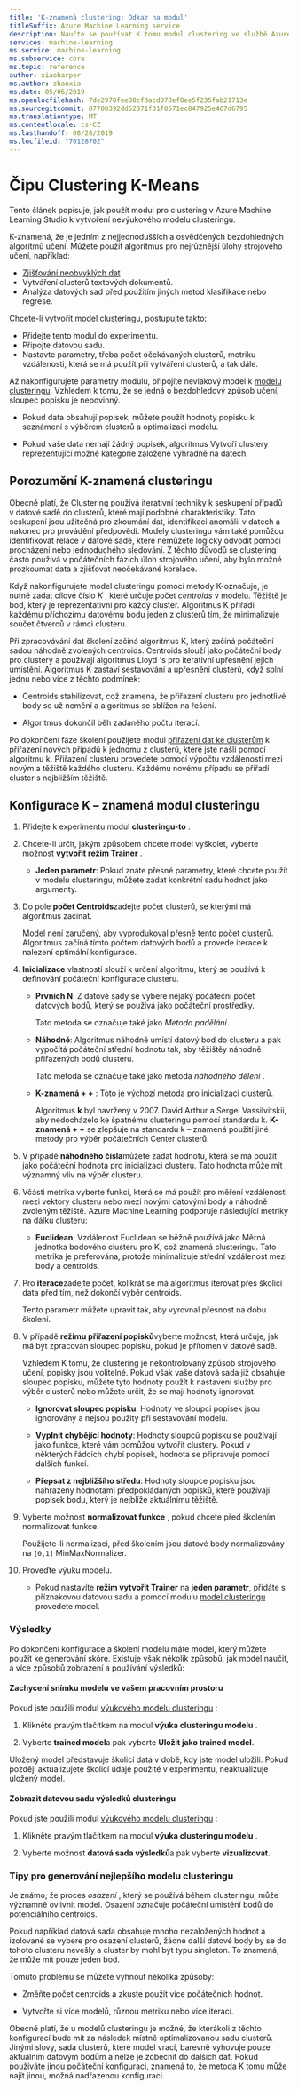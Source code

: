 ```yaml
---
title: 'K-znamená clustering: Odkaz na modul'
titleSuffix: Azure Machine Learning service
description: Naučte se používat K tomu modul clustering ve službě Azure Machine Learning ke školení modelů clusteringu.
services: machine-learning
ms.service: machine-learning
ms.subservice: core
ms.topic: reference
author: xiaoharper
ms.author: zhanxia
ms.date: 05/06/2019
ms.openlocfilehash: 7de2978fee80cf3acd078ef8ee5f235fab21713e
ms.sourcegitcommit: 07700392dd52071f31f0571ec847925e467d6795
ms.translationtype: MT
ms.contentlocale: cs-CZ
ms.lasthandoff: 08/28/2019
ms.locfileid: "70128702"
---
```

# <a name="module-k-means-clustering"></a>Čipu Clustering K-Means

Tento článek popisuje, jak použít modul pro clustering v Azure Machine Learning Studio k vytvoření nevýukového modelu clusteringu. 
 
K-znamená, že je jedním z nejjednodušších a osvědčených bezdohledných algoritmů učení. Můžete použít algoritmus pro nejrůznější úlohy strojového učení, například: 

* [Zjišťování neobvyklých dat](https://msdn.microsoft.com/magazine/jj891054.aspx)
* Vytváření clusterů textových dokumentů.
* Analýza datových sad před použitím jiných metod klasifikace nebo regrese. 

Chcete-li vytvořit model clusteringu, postupujte takto:

* Přidejte tento modul do experimentu.
* Připojte datovou sadu.
* Nastavte parametry, třeba počet očekávaných clusterů, metriku vzdálenosti, která se má použít při vytváření clusterů, a tak dále. 
  
Až nakonfigurujete parametry modulu, připojíte nevlakový model k [modelu clusteringu](train-clustering-model.md). Vzhledem k tomu, že se jedná o bezdohledový způsob učení, sloupec popisku je nepovinný. 

+ Pokud data obsahují popisek, můžete použít hodnoty popisku k seznámení s výběrem clusterů a optimalizaci modelu. 

+ Pokud vaše data nemají žádný popisek, algoritmus Vytvoří clustery reprezentující možné kategorie založené výhradně na datech.  

##  <a name="understand-k-means-clustering"></a>Porozumění K-znamená clusteringu
 
Obecně platí, že Clustering používá iterativní techniky k seskupení případů v datové sadě do clusterů, které mají podobné charakteristiky. Tato seskupení jsou užitečná pro zkoumání dat, identifikaci anomálií v datech a nakonec pro provádění předpovědi. Modely clusteringu vám také pomůžou identifikovat relace v datové sadě, které nemůžete logicky odvodit pomocí procházení nebo jednoduchého sledování. Z těchto důvodů se clustering často používá v počátečních fázích úloh strojového učení, aby bylo možné prozkoumat data a zjišťovat neočekávané korelace.  
  
 Když nakonfigurujete model clusteringu pomocí metody K-označuje, je nutné zadat cílové číslo *K* , které určuje počet *centroids* v modelu. Těžiště je bod, který je reprezentativní pro každý cluster. Algoritmus K přiřadí každému příchozímu datovému bodu jeden z clusterů tím, že minimalizuje součet čtverců v rámci clusteru. 
 
Při zpracovávání dat školení začíná algoritmus K, který začíná počáteční sadou náhodně zvolených centroids. Centroids slouží jako počáteční body pro clustery a používají algoritmus Lloyd 's pro iterativní upřesnění jejich umístění. Algoritmus K zastaví sestavování a upřesnění clusterů, když splní jednu nebo více z těchto podmínek:  
  
-   Centroids stabilizovat, což znamená, že přiřazení clusteru pro jednotlivé body se už nemění a algoritmus se sblížen na řešení.  
  
-   Algoritmus dokončil běh zadaného počtu iterací.  
  
 Po dokončení fáze školení použijete modul [přiřazení dat ke clusterům](assign-data-to-clusters.md) k přiřazení nových případů k jednomu z clusterů, které jste našli pomocí algoritmu k. Přiřazení clusteru provedete pomocí výpočtu vzdálenosti mezi novým a těžiště každého clusteru. Každému novému případu se přiřadí cluster s nejbližším těžiště.  

## <a name="configure-the-k-means-clustering-module"></a>Konfigurace K – znamená modul clusteringu
  
1.  Přidejte k experimentu modul **clusteringu-to** .  
  
2.  Chcete-li určit, jakým způsobem chcete model vyškolet, vyberte možnost **vytvořit režim Trainer** .  
  
    -   **Jeden parametr**: Pokud znáte přesné parametry, které chcete použít v modelu clusteringu, můžete zadat konkrétní sadu hodnot jako argumenty.  
  
3.  Do pole **počet Centroids**zadejte počet clusterů, se kterými má algoritmus začínat.  
  
     Model není zaručený, aby vyprodukoval přesně tento počet clusterů. Algoritmus začíná tímto počtem datových bodů a provede iterace k nalezení optimální konfigurace.  
  
4.  **Inicializace** vlastností slouží k určení algoritmu, který se používá k definování počáteční konfigurace clusteru.  
  
    -   **Prvních N**: Z datové sady se vybere nějaký počáteční počet datových bodů, který se používá jako počáteční prostředky. 
    
         Tato metoda se označuje také jako *Metoda padělání*.  
  
    -   **Náhodně**: Algoritmus náhodně umístí datový bod do clusteru a pak vypočítá počáteční střední hodnotu tak, aby těžištěy náhodně přiřazených bodů clusteru. 

         Tato metoda se označuje také jako metoda *náhodného dělení* .  
  
    -   **K-znamená + +** : Toto je výchozí metoda pro inicializaci clusterů.  
  
         Algoritmus **k** byl navržený v 2007. David Arthur a Sergei Vassilvitskii, aby nedocházelo ke špatnému clusteringu pomocí standardu k. **K-znamená + +** se zlepšuje na standardu k – znamená použití jiné metody pro výběr počátečních Center clusterů.  
  
    
5.  V případě **náhodného čísla**můžete zadat hodnotu, která se má použít jako počáteční hodnota pro inicializaci clusteru. Tato hodnota může mít významný vliv na výběr clusteru.  
  
6.  Včásti metrika vyberte funkci, která se má použít pro měření vzdálenosti mezi vektory clusteru nebo mezi novými datovými body a náhodně zvoleným těžiště. Azure Machine Learning podporuje následující metriky na dálku clusteru:  
  
    -   **Euclidean**: Vzdálenost Euclidean se běžně používá jako Měrná jednotka bodového clusteru pro K, což znamená clusteringu. Tato metrika je preferována, protože minimalizuje střední vzdálenost mezi body a centroids.
  
7.  Pro **iterace**zadejte počet, kolikrát se má algoritmus iterovat přes školicí data před tím, než dokončí výběr centroids.  
  
     Tento parametr můžete upravit tak, aby vyrovnal přesnost na dobu školení.  
  
8.  V případě **režimu přiřazení popisků**vyberte možnost, která určuje, jak má být zpracován sloupec popisku, pokud je přítomen v datové sadě.  
  
     Vzhledem K tomu, že clustering je nekontrolovaný způsob strojového učení, popisky jsou volitelné. Pokud však vaše datová sada již obsahuje sloupec popisku, můžete tyto hodnoty použít k nastavení služby pro výběr clusterů nebo můžete určit, že se mají hodnoty ignorovat.  
  
    -   **Ignorovat sloupec popisku**: Hodnoty ve sloupci popisek jsou ignorovány a nejsou použity při sestavování modelu.
  
    -   **Vyplnit chybějící hodnoty**: Hodnoty sloupců popisku se používají jako funkce, které vám pomůžou vytvořit clustery. Pokud v některých řádcích chybí popisek, hodnota se připravuje pomocí dalších funkcí.  
  
    -   **Přepsat z nejbližšího středu**: Hodnoty sloupce popisku jsou nahrazeny hodnotami předpokládaných popisků, které používají popisek bodu, který je nejblíže aktuálnímu těžiště.  

8.  Vyberte možnost **normalizovat funkce** , pokud chcete před školením normalizovat funkce.
  
     Použijete-li normalizaci, před školením jsou datové body normalizovány na `[0,1]` MinMaxNormalizer.

10. Proveďte výuku modelu.  
  
    -   Pokud nastavíte **režim vytvořit Trainer** na **jeden parametr**, přidáte s příznakovou datovou sadu a pomocí modulu [model clusteringu](train-clustering-model.md) provedete model.  
  
### <a name="results"></a>Výsledky

Po dokončení konfigurace a školení modelu máte model, který můžete použít ke generování skóre. Existuje však několik způsobů, jak model naučit, a více způsobů zobrazení a používání výsledků: 

#### <a name="capture-a-snapshot-of-the-model-in-your-workspace"></a>Zachycení snímku modelu ve vašem pracovním prostoru

Pokud jste použili modul [výukového modelu clusteringu](train-clustering-model.md) :

1. Klikněte pravým tlačítkem na modul **výuka clusteringu modelu** .

2. Vyberte **trained model**a pak vyberte **Uložit jako trained model**.

Uložený model představuje školicí data v době, kdy jste model uložili. Pokud později aktualizujete školicí údaje použité v experimentu, neaktualizuje uložený model. 

#### <a name="see-the-clustering-result-dataset"></a>Zobrazit datovou sadu výsledků clusteringu 

Pokud jste použili modul [výukového modelu clusteringu](train-clustering-model.md) :

1. Klikněte pravým tlačítkem na modul **výuka clusteringu modelu** .

2. Vyberte možnost **datová sada výsledků**a pak vyberte **vizualizovat**.

### <a name="tips-for-generating-the-best-clustering-model"></a>Tipy pro generování nejlepšího modelu clusteringu  

Je známo, že proces *osazení* , který se používá během clusteringu, může významně ovlivnit model. Osazení označuje počáteční umístění bodů do potenciálního centroids.
 
Pokud například datová sada obsahuje mnoho nezaložených hodnot a izolované se vybere pro osazení clusterů, žádné další datové body by se do tohoto clusteru nevešly a cluster by mohl být typu singleton. To znamená, že může mít pouze jeden bod.  
  
Tomuto problému se můžete vyhnout několika způsoby:  
  
-   Změňte počet centroids a zkuste použít více počátečních hodnot.  
  
-   Vytvořte si více modelů, různou metriku nebo více iterací.  
  
Obecně platí, že u modelů clusteringu je možné, že kterákoli z těchto konfigurací bude mít za následek místně optimalizovanou sadu clusterů. Jinými slovy, sada clusterů, které model vrací, barevně vyhovuje pouze aktuálním datovým bodům a nelze je zobecnit do dalších dat. Pokud používáte jinou počáteční konfiguraci, znamená to, že metoda K tomu může najít jinou, možná nadřazenou konfiguraci. 
